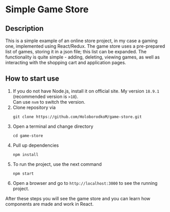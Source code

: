 # Simple Game Store

## Description
This is a simple example of an online store project, in my case a gaming one, implemented using React/Redux. 
The game store uses a pre-prepared list of games, storing it in a json file; this list can be expanded. 
The functionality is quite simple - adding, deleting, viewing games, as well as interacting with the shopping cart and application pages.

## How to start use
1. If you do not have Node.js, install it on official site. My version `18.9.1` (recommended version is `>18`).  
   Can use `nvm` to switch the version. 
2. Clone repository via
   ```
   git clone https://github.com/HoloborodkoM/game-store.git
   ```
3. Open a terminal and change directory
   ```
   cd game-store
   ```
4. Pull up dependencies
   ```
   npm install
   ```
5. To run the project, use the next command
   ```
   npm start
   ```
6. Open a browser and go to `http://localhost:3000` to see the running project.

After these steps you will see the game store and you can learn how components are made and work in React.
